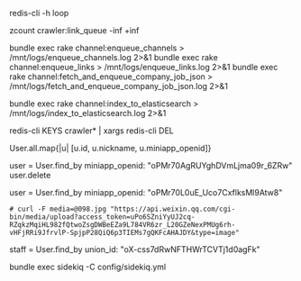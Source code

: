 

redis-cli -h loop

zcount crawler:link_queue -inf +inf


bundle exec rake channel:enqueue_channels > /mnt/logs/enqueue_channels.log 2>&1
bundle exec rake channel:enqueue_links > /mnt/logs/enqueue_links.log 2>&1
bundle exec rake channel:fetch_and_enqueue_company_job_json > /mnt/logs/fetch_and_enqueue_company_job_json.log 2>&1


bundle exec rake channel:index_to_elasticsearch > /mnt/logs/index_to_elasticsearch.log 2>&1



redis-cli KEYS crawler* | xargs redis-cli DEL


User.all.map{|u| [u.id, u.nickname, u.miniapp_openid]}


user = User.find_by miniapp_openid: "oPMr70AgRUYghDVmLjma09r_6ZRw"
user.delete

user = User.find_by miniapp_openid: "oPMr70L0uE_Uco7CxflksMl9Atw8"

    # curl -F media=@098.jpg "https://api.weixin.qq.com/cgi-bin/media/upload?access_token=uPo6SZniYyUJ2cq-RZqkzMqiHL982fQtwoZsgDWBeEZa9L784VR6zr_L20GZeNexPMUg6rh-vHFjRRi9JfrvlP-SpjpP28QiQ6p3TIEMs7gQKFcAHAJDY&type=image"


staff = User.find_by union_id: "oX-css7dRwNFTHWrTCVTj1d0agFk"


bundle exec sidekiq -C config/sidekiq.yml

